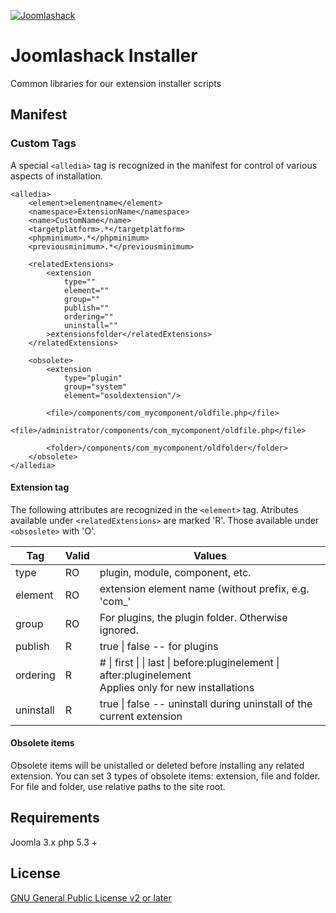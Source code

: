 [![Joomlashack](https://www.joomlashack.com/images/logo_circle_small.png)](https://www.joomlashack.com)

Joomlashack Installer
============

Common libraries for our extension installer scripts

## Manifest

### Custom Tags
A special `<alledia>` tag is recognized in the manifest for control of various aspects
of installation.

    <alledia>
        <element>elementname</element>
        <namespace>ExtensionName</namespace>
        <name>CustomName</name>
        <targetplatform>.*</targetplatform>
        <phpminimum>.*</phpminimum>
        <previousminimum>.*</previousminimum>
        
        <relatedExtensions>
            <extension
                type=""
                element=""
                group=""
                publish=""
                ordering=""
                uninstall=""
            >extensionsfolder</relatedExtensions>
        </relatedExtensions>
        
        <obsolete>
            <extension
                type="plugin"
                group="system"
                element="osoldextension"/>
    
            <file>/components/com_mycomponent/oldfile.php</file>
            <file>/administrator/components/com_mycomponent/oldfile.php</file>
    
            <folder>/components/com_mycomponent/oldfolder</folder>
        </obsolete>
    </alledia>
   
#### Extension tag

The following attributes are recognized in the `<element>` tag. Atributes available under 
`<relatedExtensions>` are marked 'R'. Those available under `<obsoslete>` with 'O'.

|Tag |Valid|Values|
|----|-----|------|
|type|RO|plugin, module, component, etc.|
|element|RO|extension element name (without prefix, e.g. 'com_'|
|group|RO|For plugins, the plugin folder. Otherwise ignored.|
|publish|R|true &#124; false -- for plugins
|ordering|R|# &#124; first &#124; &#124; last &#124; before:pluginelement &#124; after:pluginelement<br/>Applies only for new installations
|uninstall|R|true &#124; false -- uninstall during uninstall of the current extension|

#### Obsolete items

Obsolete items will be unistalled or deleted before installing any related extension.
You can set 3 types of obsolete items: extension, file and folder.
For file and folder, use relative paths to the site root.

## Requirements

Joomla 3.x
php 5.3 +

## License

[GNU General Public License v2 or later](http://www.gnu.org/copyleft/gpl.html)
